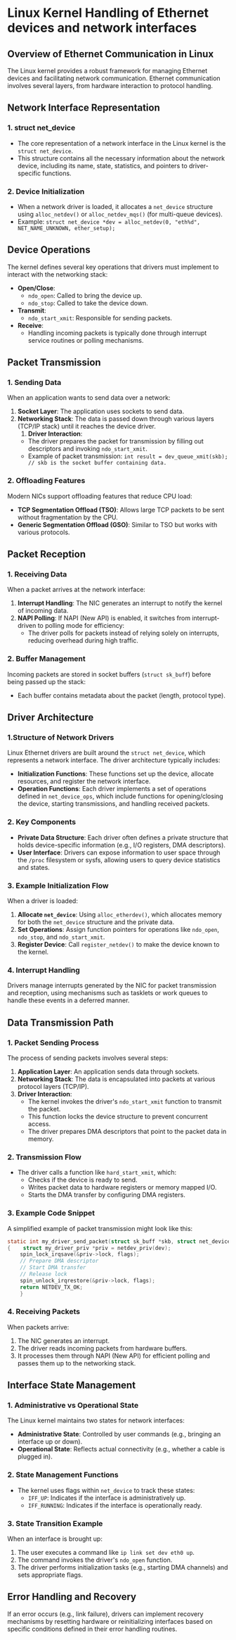 # Linux Kernel Handling of Ethernet devices and network interfaces


## Overview of Ethernet Communication in Linux

The Linux kernel provides a robust framework for managing Ethernet devices and facilitating network communication. Ethernet communication involves several layers, from hardware interaction to protocol handling.

## Network Interface Representation

### 1. struct net_device

- The core representation of a network interface in the Linux kernel is the `struct net_device`.
- This structure contains all the necessary information about the network device, including its name, state, statistics, and pointers to driver-specific functions.
    

### 2. Device Initialization

- When a network driver is loaded, it allocates a `net_device` structure using `alloc_netdev()` or `alloc_netdev_mqs()` (for multi-queue devices).
- Example:
    `struct net_device *dev = alloc_netdev(0, "eth%d", NET_NAME_UNKNOWN, ether_setup);`

## Device Operations

The kernel defines several key operations that drivers must implement to interact with the networking stack:
- **Open/Close**:
    - `ndo_open`: Called to bring the device up.
    - `ndo_stop`: Called to take the device down.
- **Transmit**:
    - `ndo_start_xmit`: Responsible for sending packets.
- **Receive**:
    - Handling incoming packets is typically done through interrupt service routines or polling mechanisms.
        

## Packet Transmission

### 1. Sending Data
When an application wants to send data over a network:
1. **Socket Layer**: The application uses sockets to send data.
2. **Networking Stack**: The data is passed down through various layers (TCP/IP stack) until it reaches the device driver.
    1. **Driver Interaction**:
    - The driver prepares the packet for transmission by filling out descriptors and invoking `ndo_start_xmit`.
    - Example of packet transmission:
        `int result = dev_queue_xmit(skb); // skb is the socket buffer containing data.`
        
### 2. Offloading Features
Modern NICs support offloading features that reduce CPU load:
- **TCP Segmentation Offload (TSO)**: Allows large TCP packets to be sent without fragmentation by the CPU.
- **Generic Segmentation Offload (GSO)**: Similar to TSO but works with various protocols.
    

## Packet Reception

### 1. Receiving Data
When a packet arrives at the network interface:
1. **Interrupt Handling**: The NIC generates an interrupt to notify the kernel of incoming data.
2. **NAPI Polling**: If NAPI (New API) is enabled, it switches from interrupt-driven to polling mode for efficiency:
    - The driver polls for packets instead of relying solely on interrupts, reducing overhead during high traffic.     

### 2. Buffer Management
Incoming packets are stored in socket buffers (`struct sk_buff`) before being passed up the stack:
- Each buffer contains metadata about the packet (length, protocol type).


## Driver Architecture

### 1.Structure of Network Drivers

Linux Ethernet drivers are built around the `struct net_device`, which represents a network interface. The driver architecture typically includes:
- **Initialization Functions**: These functions set up the device, allocate resources, and register the network interface.
- **Operation Functions**: Each driver implements a set of operations defined in `net_device_ops`, which include functions for opening/closing the device, starting transmissions, and handling received packets.

### 2. Key Components
- **Private Data Structure**: Each driver often defines a private structure that holds device-specific information (e.g., I/O registers, DMA descriptors).
- **User Interface**: Drivers can expose information to user space through the `/proc` filesystem or sysfs, allowing users to query device statistics and states.
    

### 3. Example Initialization Flow

When a driver is loaded:
1. **Allocate `net_device`**: Using `alloc_etherdev()`, which allocates memory for both the `net_device` structure and the private data.
2. **Set Operations**: Assign function pointers for operations like `ndo_open`, `ndo_stop`, and `ndo_start_xmit`.
3. **Register Device**: Call `register_netdev()` to make the device known to the kernel.
    

### 4. Interrupt Handling
Drivers manage interrupts generated by the NIC for packet transmission and reception, using mechanisms such as tasklets or work queues to handle these events in a deferred manner.

## Data Transmission Path

### 1. Packet Sending Process
The process of sending packets involves several steps:
1. **Application Layer**: An application sends data through sockets.
2. **Networking Stack**: The data is encapsulated into packets at various protocol layers (TCP/IP).
3. **Driver Interaction**:
    - The kernel invokes the driver's `ndo_start_xmit` function to transmit the packet.
    - This function locks the device structure to prevent concurrent access.
    - The driver prepares DMA descriptors that point to the packet data in memory.

### 2. Transmission Flow
- The driver calls a function like `hard_start_xmit`, which:
    - Checks if the device is ready to send.
    - Writes packet data to hardware registers or memory mapped I/O.
    - Starts the DMA transfer by configuring DMA registers.

### 3. Example Code Snippet
A simplified example of packet transmission might look like this:
```C
static int my_driver_send_packet(struct sk_buff *skb, struct net_device *dev) 
{    struct my_driver_priv *priv = netdev_priv(dev);         
	spin_lock_irqsave(&priv->lock, flags);      
	// Prepare DMA descriptor    
	// Start DMA transfer    
	// Release lock    
	spin_unlock_irqrestore(&priv->lock, flags);         
	return NETDEV_TX_OK; 
	}
```

### 4. Receiving Packets
When packets arrive:
1. The NIC generates an interrupt.
2. The driver reads incoming packets from hardware buffers.
3. It processes them through NAPI (New API) for efficient polling and passes them up to the networking stack.
    

## Interface State Management

### 1. Administrative vs Operational State

The Linux kernel maintains two states for network interfaces:
- **Administrative State**: Controlled by user commands (e.g., bringing an interface up or down).
- **Operational State**: Reflects actual connectivity (e.g., whether a cable is plugged in).
    

### 2. State Management Functions

- The kernel uses flags within `net_device` to track these states:
    - `IFF_UP`: Indicates if the interface is administratively up.
    - `IFF_RUNNING`: Indicates if the interface is operationally ready.
        
### 3. State Transition Example

When an interface is brought up:
1. The user executes a command like `ip link set dev eth0 up`.
2. The command invokes the driver's `ndo_open` function.
3. The driver performs initialization tasks (e.g., starting DMA channels) and sets appropriate flags.
   

##  Error Handling and Recovery

If an error occurs (e.g., link failure), drivers can implement recovery mechanisms by resetting hardware or reinitializing interfaces based on specific conditions defined in their error handling routines.





